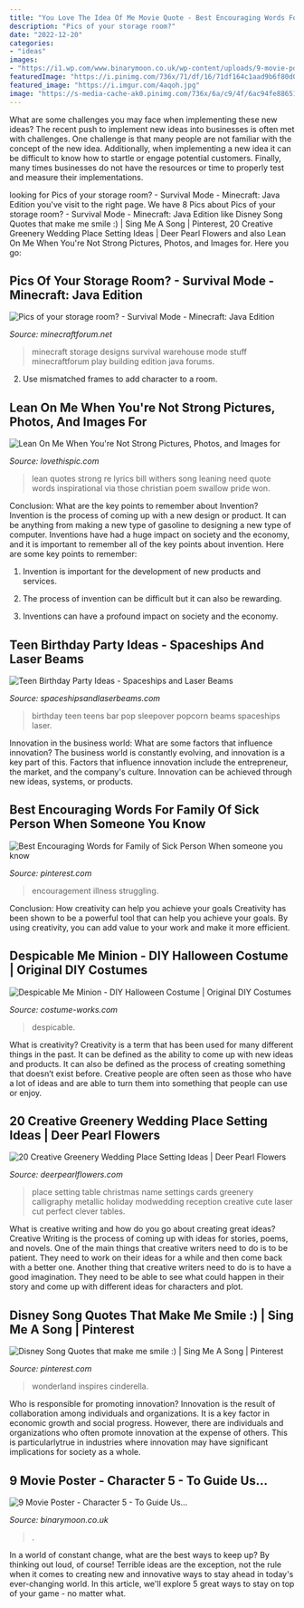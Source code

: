 ```yaml
---
title: "You Love The Idea Of Me Movie Quote - Best Encouraging Words For Family Of Sick Person When Someone You Know"
description: "Pics of your storage room?"
date: "2022-12-20"
categories:
- "ideas"
images:
- "https://i1.wp.com/www.binarymoon.co.uk/wp-content/uploads/9-movie-poster-5.jpg?fit=600%2C857&amp;strip=all&amp;ssl=1"
featuredImage: "https://i.pinimg.com/736x/71/df/16/71df164c1aad9b6f80d0f5f388ac8b35.jpg"
featured_image: "https://i.imgur.com/4aqoh.jpg"
image: "https://s-media-cache-ak0.pinimg.com/736x/6a/c9/4f/6ac94fe886515bc67f59e1a7c6570761.jpg"
---
```



What are some challenges you may face when implementing these new ideas?
The recent push to implement new ideas into businesses is often met with challenges. One challenge is that many people are not familiar with the concept of the new idea. Additionally, when implementing a new idea it can be difficult to know how to startle or engage potential customers. Finally, many times businesses do not have the resources or time to properly test and measure their implementations.

	

		
looking for Pics of your storage room? - Survival Mode - Minecraft: Java Edition you've visit to the right page. We have 8 Pics about Pics of your storage room? - Survival Mode - Minecraft: Java Edition like Disney Song Quotes that make me smile :) | Sing Me A Song | Pinterest, 20 Creative Greenery Wedding Place Setting Ideas | Deer Pearl Flowers and also Lean On Me When You&#039;re Not Strong Pictures, Photos, and Images for. Here you go:
		
    
## Pics Of Your Storage Room? - Survival Mode - Minecraft: Java Edition

<img loading=lazy src="https://i.imgur.com/4aqoh.jpg" onerror="this.onerror=null;this.src='https://tse2.mm.bing.net/th?id=OIP.D3_7tjmxPzfiasMYXBrjggHaEF&amp;pid=15.1';" alt="Pics of your storage room? - Survival Mode - Minecraft: Java Edition">

_Source: minecraftforum.net_

>minecraft storage designs survival warehouse mode stuff minecraftforum play building edition java forums. 

	

2. Use mismatched frames to add character to a room.

    
## Lean On Me When You&#039;re Not Strong Pictures, Photos, And Images For

<img loading=lazy src="http://www.lovethispic.com/uploaded_images/232144-Lean-On-Me-When-You-re-Not-Strong.jpg" onerror="this.onerror=null;this.src='https://tse1.mm.bing.net/th?id=OIP.w4yGPqHn_gBZPu-VkDMmKAHaHa&amp;pid=15.1';" alt="Lean On Me When You&#039;re Not Strong Pictures, Photos, and Images for">

_Source: lovethispic.com_

>lean quotes strong re lyrics bill withers song leaning need quote words inspirational via those christian poem swallow pride won. 

	

Conclusion: What are the key points to remember about Invention?
Invention is the process of coming up with a new design or product. It can be anything from making a new type of gasoline to designing a new type of computer. Inventions have had a huge impact on society and the economy, and it is important to remember all of the key points about invention. Here are some key points to remember:
1) Invention is important for the development of new products and services.

2) The process of invention can be difficult but it can also be rewarding.

3) Inventions can have a profound impact on society and the economy.

    
## Teen Birthday Party Ideas - Spaceships And Laser Beams

<img loading=lazy src="https://spaceshipsandlaserbeams.com/wp-content/uploads/2019/02/Pop-it-like-its-hot-popcorn-bar-for-a-teen-sleepover-The-best-birthday-party-ideas-for-teens-.jpg" onerror="this.onerror=null;this.src='https://tse1.mm.bing.net/th?id=OIP.-d_T86VGhUYVaNyPEDoS0AHaLH&amp;pid=15.1';" alt="Teen Birthday Party Ideas - Spaceships and Laser Beams">

_Source: spaceshipsandlaserbeams.com_

>birthday teen teens bar pop sleepover popcorn beams spaceships laser. 

	

Innovation in the business world: What are some factors that influence innovation?
The business world is constantly evolving, and innovation is a key part of this. Factors that influence innovation include the entrepreneur, the market, and the company's culture. Innovation can be achieved through new ideas, systems, or products.

    
## Best Encouraging Words For Family Of Sick Person When Someone You Know

<img loading=lazy src="https://i.pinimg.com/736x/71/df/16/71df164c1aad9b6f80d0f5f388ac8b35.jpg" onerror="this.onerror=null;this.src='https://tse2.mm.bing.net/th?id=OIP.SA0f5MHn7eLMH0tqgem8lQHaLG&amp;pid=15.1';" alt="Best Encouraging Words for Family of Sick Person When someone you know">

_Source: pinterest.com_

>encouragement illness struggling. 

	

Conclusion: How creativity can help you achieve your goals
Creativity has been shown to be a powerful tool that can help you achieve your goals. By using creativity, you can add value to your work and make it more efficient.

    
## Despicable Me Minion - DIY Halloween Costume | Original DIY Costumes

<img loading=lazy src="https://photos.costume-works.com/full/despicable_me_minion10.jpg" onerror="this.onerror=null;this.src='https://tse4.mm.bing.net/th?id=OIP.1JFIM9Lyi6oAwd2K8fZr0gHaKa&amp;pid=15.1';" alt="Despicable Me Minion - DIY Halloween Costume | Original DIY Costumes">

_Source: costume-works.com_

>despicable. 

	

What is creativity?
Creativity is a term that has been used for many different things in the past. It can be defined as the ability to come up with new ideas and products. It can also be defined as the process of creating something that doesn’t exist before. Creative people are often seen as those who have a lot of ideas and are able to turn them into something that people can use or enjoy.

    
## 20 Creative Greenery Wedding Place Setting Ideas | Deer Pearl Flowers

<img loading=lazy src="http://www.deerpearlflowers.com/wp-content/uploads/2017/09/Greenery-Wedding-Place-Setting-Ideas-4.jpg" onerror="this.onerror=null;this.src='https://tse4.mm.bing.net/th?id=OIP.mz0m97CY-3MkhBK0IsKEugHaLG&amp;pid=15.1';" alt="20 Creative Greenery Wedding Place Setting Ideas | Deer Pearl Flowers">

_Source: deerpearlflowers.com_

>place setting table christmas name settings cards greenery calligraphy metallic holiday modwedding reception creative cute laser cut perfect clever tables. 

	

What is creative writing and how do you go about creating great ideas?
Creative Writing is the process of coming up with ideas for stories, poems, and novels. One of the main things that creative writers need to do is to be patient. They need to work on their ideas for a while and then come back with a better one. Another thing that creative writers need to do is to have a good imagination. They need to be able to see what could happen in their story and come up with different ideas for characters and plot.

    
## Disney Song Quotes That Make Me Smile :) | Sing Me A Song | Pinterest

<img loading=lazy src="https://s-media-cache-ak0.pinimg.com/736x/6a/c9/4f/6ac94fe886515bc67f59e1a7c6570761.jpg" onerror="this.onerror=null;this.src='https://tse3.mm.bing.net/th?id=OIP.9kdvvxtudX85FI6k0L5iDQDREs&amp;pid=15.1';" alt="Disney Song Quotes that make me smile :) | Sing Me A Song | Pinterest">

_Source: pinterest.com_

>wonderland inspires cinderella. 

	

Who is responsible for promoting innovation?
Innovation is the result of collaboration among individuals and organizations. It is a key factor in economic growth and social progress. However, there are individuals and organizations who often promote innovation at the expense of others. This is particularlytrue in industries where innovation may have significant implications for society as a whole.

    
## 9 Movie Poster - Character 5 - To Guide Us...

<img loading=lazy src="https://i1.wp.com/www.binarymoon.co.uk/wp-content/uploads/9-movie-poster-5.jpg?fit=600%2C857&amp;strip=all&amp;ssl=1" onerror="this.onerror=null;this.src='https://tse2.mm.bing.net/th?id=OIP.VaqX2lG9coEUj6GksuPIMwHaKl&amp;pid=15.1';" alt="9 Movie Poster - Character 5 - To Guide Us...">

_Source: binarymoon.co.uk_

>. 

	

In a world of constant change, what are the best ways to keep up? By thinking out loud, of course! Terrible ideas are the exception, not the rule when it comes to creating new and innovative ways to stay ahead in today's ever-changing world. In this article, we'll explore 5 great ways to stay on top of your game - no matter what.

